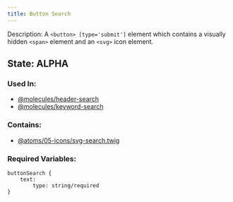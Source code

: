 ```yaml
---
title: Button Search
---
```

Description: A `<button> [type='submit']` element which contains a visually hidden `<span>` element and an `<svg>` icon element.

## State: ALPHA
### Used In:
- [@molecules/header-search](/?p=molecules-header-search)
- [@molecules/keyword-search](/?p=molecules-keyword-search)

### Contains:
- [@atoms/05-icons/svg-search.twig](/?p=atoms-svg-search)

### Required Variables: 
~~~
buttonSearch {
    text: 
        type: string/required
}
~~~

~~~
